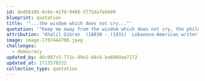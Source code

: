 ```yaml
---
id: dedb6186-8c6e-41fd-9488-3775da7e6b09
blueprint: quotation
title: '"...the wisdom which does not cry..."'
quotation: '"Keep me away from the wisdom which does not cry, the philosophy which does not laugh, and the greatness which does not bow before children."'
attribution: 'Khalil Gibran  (18830 - (1931)  Lebanese-American writer'
image: image-1707444700.jpeg
challenges:
  - democracy
updated_by: 46c097c5-771c-49e2-b8c6-ba6009ae7172
updated_at: 1713578332
collection_type: quotation
---
```

